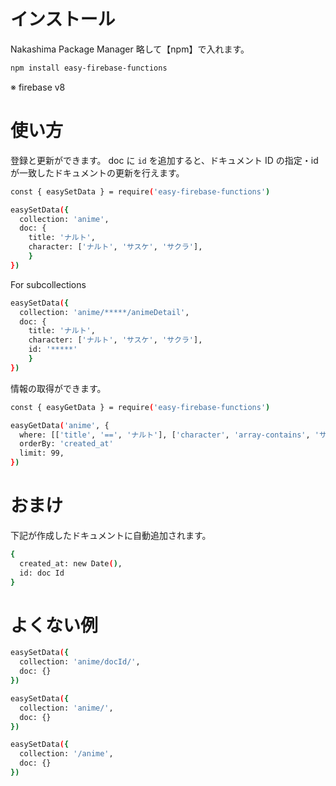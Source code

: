 # インストール

Nakashima Package Manager
略して【npm】で入れます。

```bash
npm install easy-firebase-functions
```

※ firebase v8

# 使い方

登録と更新ができます。 doc に `id` を追加すると、ドキュメント ID の指定・id が一致したドキュメントの更新を行えます。

```bash
const { easySetData } = require('easy-firebase-functions')

easySetData({
  collection: 'anime',
  doc: {
    title: 'ナルト',
    character: ['ナルト', 'サスケ', 'サクラ'],
    }
})
```

For subcollections

```bash
easySetData({
  collection: 'anime/*****/animeDetail',
  doc: {
    title: 'ナルト',
    character: ['ナルト', 'サスケ', 'サクラ'],
    id: '*****'
    }
})
```

情報の取得ができます。

```bash
const { easyGetData } = require('easy-firebase-functions')

easyGetData('anime', {
  where: [['title', '==', 'ナルト'], ['character', 'array-contains', 'サスケ']],
  orderBy: 'created_at'
  limit: 99,
})
```

# おまけ

下記が作成したドキュメントに自動追加されます。

```bash
{
  created_at: new Date(),
  id: doc Id
}
```

# よくない例

```bash
easySetData({
  collection: 'anime/docId/',
  doc: {}
})

easySetData({
  collection: 'anime/',
  doc: {}
})

easySetData({
  collection: '/anime',
  doc: {}
})
```
